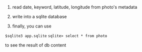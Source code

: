 
1. read date, keyword, latitude, longitude from photo's metadata

1. write into a sqlite database

1. finally, you can use

`$sqlite3 app.sqlite`
`sqlite> select * from photo`
  
to see the result of db content
